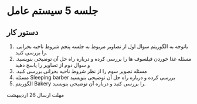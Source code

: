 # جلسه 5 سیستم عامل

## دستور کار
1. .باتوجه به الگوریتم سوال اول از تصاویر مربوط به جلسه پنجم شروط ناحیه بحرانی را بررسی کنید.
2. .مسئله غذا خوردن فیلسوف ها را بررسی کرده و درباره راه حل آن توضیحی بنویسید و سوال دوم از تصاویر را پاسخ دهید
3. .مسئله تصویر سوم را از نظر شروط ناحیه بحرانی بررسی کنید 
4. مسئله Sleeping barber بررسی کرده و درباره راه حل آن توضیحی بنویسید
5. الگوریتم Bakery را بررسی کنید و درباره آن توضیحی بنویسید.

مهلت ارسال 26 اردیبهشت
  